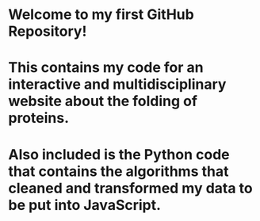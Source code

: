 # Welcome to my first GitHub Repository!
# This contains my code for an interactive and multidisciplinary website about the folding of proteins.
# Also included is the Python code that contains the algorithms that cleaned and transformed my data to be put into JavaScript.
